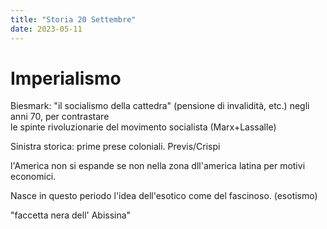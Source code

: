 ```yaml
---
title: "Storia 20 Settembre"
date: 2023-05-11
---
```

# Imperialismo
Biesmark: "il socialismo della cattedra" (pensione di invalidità, etc.) negli anni 70, per contrastare  
	    le spinte rivoluzionarie del movimento socialista (Marx+Lassalle)  
  
Sinistra storica: prime prese coloniali. Previs/Crispi  
  
l'America non si espande se non nella zona dll'america latina per motivi economici.  
  
Nasce in questo periodo l'idea dell'esotico come del fascinoso. (esotismo)  
  
"faccetta nera dell' Abissina"  
